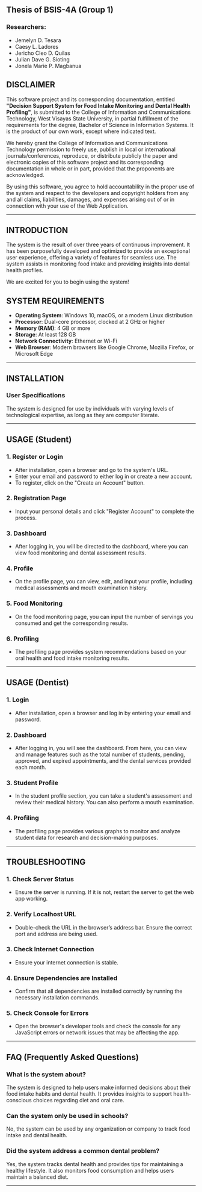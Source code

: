 ## Thesis of BSIS-4A (Group 1)



### Researchers:
- Jemelyn D. Tesara
- Caesy L. Ladores
- Jericho Cleo D. Quilas
- Julian Dave G. Sioting
- Jonela Marie P. Magbanua

## DISCLAIMER

This software project and its corresponding documentation, entitled **"Decision Support System for Food Intake Monitoring and Dental Health Profiling"**, is submitted to the College of Information and Communications Technology, West Visayas State University, in partial fulfillment of the requirements for the degree, Bachelor of Science in Information Systems. It is the product of our own work, except where indicated text.

We hereby grant the College of Information and Communications Technology permission to freely use, publish in local or international journals/conferences, reproduce, or distribute publicly the paper and electronic copies of this software project and its corresponding documentation in whole or in part, provided that the proponents are acknowledged.

By using this software, you agree to hold accountability in the proper use of the system and respect to the developers and copyright holders from any and all claims, liabilities, damages, and expenses arising out of or in connection with your use of the Web Application.



---

## INTRODUCTION

The system is the result of over three years of continuous improvement. It has been purposefully developed and optimized to provide an exceptional user experience, offering a variety of features for seamless use. The system assists in monitoring food intake and providing insights into dental health profiles.

We are excited for you to begin using the system!

## SYSTEM REQUIREMENTS

- **Operating System**: Windows 10, macOS, or a modern Linux distribution
- **Processor**: Dual-core processor, clocked at 2 GHz or higher
- **Memory (RAM)**: 4 GB or more
- **Storage**: At least 128 GB
- **Network Connectivity**: Ethernet or Wi-Fi
- **Web Browser**: Modern browsers like Google Chrome, Mozilla Firefox, or Microsoft Edge

---

## INSTALLATION

### User Specifications

The system is designed for use by individuals with varying levels of technological expertise, as long as they are computer literate.

---

## USAGE (Student)

### 1. Register or Login

- After installation, open a browser and go to the system's URL.
- Enter your email and password to either log in or create a new account.
- To register, click on the "Create an Account" button.

### 2. Registration Page

- Input your personal details and click "Register Account" to complete the process.

### 3. Dashboard

- After logging in, you will be directed to the dashboard, where you can view food monitoring and dental assessment results.

### 4. Profile

- On the profile page, you can view, edit, and input your profile, including medical assessments and mouth examination history.

### 5. Food Monitoring

- On the food monitoring page, you can input the number of servings you consumed and get the corresponding results.

### 6. Profiling

- The profiling page provides system recommendations based on your oral health and food intake monitoring results.

---

## USAGE (Dentist)

### 1. Login

- After installation, open a browser and log in by entering your email and password.

### 2. Dashboard

- After logging in, you will see the dashboard. From here, you can view and manage features such as the total number of students, pending, approved, and expired appointments, and the dental services provided each month.

### 3. Student Profile

- In the student profile section, you can take a student's assessment and review their medical history. You can also perform a mouth examination.

### 4. Profiling

- The profiling page provides various graphs to monitor and analyze student data for research and decision-making purposes.

---

## TROUBLESHOOTING

### 1. Check Server Status
- Ensure the server is running. If it is not, restart the server to get the web app working.

### 2. Verify Localhost URL
- Double-check the URL in the browser’s address bar. Ensure the correct port and address are being used.

### 3. Check Internet Connection
- Ensure your internet connection is stable.

### 4. Ensure Dependencies are Installed
- Confirm that all dependencies are installed correctly by running the necessary installation commands.

### 5. Check Console for Errors
- Open the browser's developer tools and check the console for any JavaScript errors or network issues that may be affecting the app.

---

## FAQ (Frequently Asked Questions)

### What is the system about?
The system is designed to help users make informed decisions about their food intake habits and dental health. It provides insights to support health-conscious choices regarding diet and oral care.

### Can the system only be used in schools?
No, the system can be used by any organization or company to track food intake and dental health.

### Did the system address a common dental problem?
Yes, the system tracks dental health and provides tips for maintaining a healthy lifestyle. It also monitors food consumption and helps users maintain a balanced diet.

---




